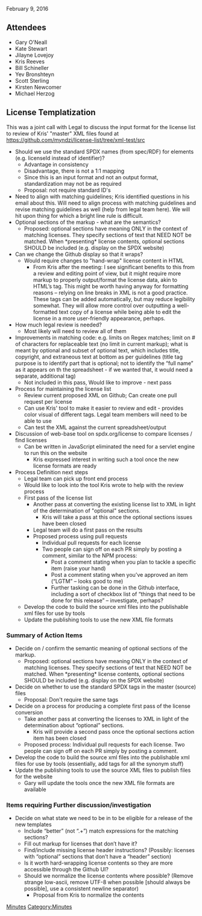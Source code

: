 February 9, 2016

## Attendees

  - Gary O'Neall
  - Kate Stewart
  - Jilayne Lovejoy
  - Kris Reeves
  - Bill Schineller
  - Yev Bronshteyn
  - Scott Sterling
  - Kirsten Newcomer
  - Michael Herzog

## License Templatization

This was a joint call with Legal to discuss the input format for the
license list to review of Kris' "master" XML files found at
<https://github.com/myndzi/license-list/tree/xml-test/src>

  - Should we use the standard SPDX names (from spec/RDF) for elements
    (e.g. licenseId instead of identifier)?
      - Advantage in consistency
      - Disadvantage, there is not a 1:1 mapping
      - Since this is an input format and not an output format,
        standardization may not be as required
      - Proposal: not require standard ID's
  - Need to align with matching guidelines; Kris identified questions in
    his email about this. Will need to align process with matching
    guidelines and revise matching guidelines as well (help from legal
    team here). We will hit upon thing for which a bright line rule is
    difficult.
  - Optional sections of the markup - what are the semantics?
      - Proposed: optional sections have meaning ONLY in the context of
        matching licenses. They specify sections of text that NEED NOT
        be matched. When \*presenting\* license contents, optional
        sections SHOULD be included (e.g. display on the SPDX website)
  - Can we change the Github display so that it wraps?
      - Would require changes to "hand-wrap" license content in HTML
          - From Kris after the meeting: I see significant benefits to
            this from a review and editing point of view, but it might
            require more markup to properly output/format the license
            data, akin to HTML’s
            tag. This might be worth having anyway for formatting
            reasons – relying on line breaks in XML is not a good
            practice. These tags can be added automatically, but may
            reduce legibility somewhat. They will allow more control
            over outputting a well-formatted text copy of a license
            while being able to edit the license in a more user-friendly
            appearance, perhaps.
  - How much legal review is needed?
      - Most likely will need to review all of them
  - Improvements in matching code: e.g. limits on Regex matches; limit
    on \# of characters for replaceable text (no limit in current
    markup); what is meant by optional and subset of optional text,
    which includes title, copyright, and extraneous text at bottom as
    per guidelines (title tag purpose is to identify part that is
    optional; not to identify the “full name” as it appears on th the
    spreadsheet - if we wanted that, it would need a separate,
    additional tag)
      - Not included in this pass, Would like to improve - next pass
  - Process for maintaining the license list
      - Review current proposed XML on Github; Can create one pull
        request per license
      - Can use Kris' tool to make it easier to review and edit -
        provides color visual of different tags. Legal team members will
        need to be able to use
      - Can test the XML against the current spreadsheet/output
  - Discussion of web-base tool on spdx.org/license to compare licenses
    / find licenses
      - Can be written in JavaScript eliminated the need for a servlet
        engine to run this on the website
          - Kris expressed interest in writing such a tool once the new
            license formats are ready
  - Process Definition next steps
      - Legal team can pick up front end process
      - Would like to look into the tool Kris wrote to help with the
        review process
      - First pass of the license list
          - Another pass at converting the existing license list to XML
            in light of the determination of "optional" sections.
              - Kris will take a pass at this once the optional sections
                issues have been closed
          - Legal team will do a first pass on the results
          - Proposed process using pull requests
              - Individual pull requests for each license
              - Two people can sign off on each PR simply by posting a
                comment, similar to the NPM process:
                  - Post a comment stating when you plan to tackle a
                    specific item (raise your hand)
                  - Post a comment stating when you’ve approved an item
                    (“LGTM” – looks good to me)
                  - Further tasking can be done in the Github interface,
                    including a sort of checkbox list of “things that
                    need to be done for this release” – investigate,
                    perhaps?
      - Develop the code to build the source xml files into the
        publishable xml files for use by tools
      - Update the publishing tools to use the new XML file formats

### Summary of Action Items

  - Decide on / confirm the semantic meaning of optional sections of the
    markup.
      - Proposed: optional sections have meaning ONLY in the context of
        matching licenses. They specify sections of text that NEED NOT
        be matched. When \*presenting\* license contents, optional
        sections SHOULD be included (e.g. display on the SPDX website)
  - Decide on whether to use the standard SPDX tags in the master
    (source) files
      - Proposal: Don't require the same tags
  - Decide on a process for producing a complete first pass of the
    license conversion
      - Take another pass at converting the licenses to XML in light of
        the determination about “optional” sections.
          - Kris will provide a second pass once the optional sections
            action item has been closed
      - Proposed process: Individual pull requests for each license. Two
        people can sign off on each PR simply by posting a comment.
  - Develop the code to build the source xml files into the publishable
    xml files for use by tools (essentially, add tags for all the
    synonym stuff)
  - Update the publishing tools to use the source XML files to publish
    files for the website
      - Gary will update the tools once the new XML file formats are
        available

### Items requiring Further discussion/investigation

  - Decide on what state we need to be in to be eligible for a release
    of the new templates
      - Include “better” (not “.+”) match expressions for the matching
        sections?
      - Fill out markup for licenses that don’t have it?
      - Find/include missing license header instructions? (Possibly:
        licenses with “optional” sections that don’t have a “header”
        section)
      - Is it worth hard-wrapping license contents so they are more
        accessible through the Github UI?
      - Should we normalize the license contents where possible? (Remove
        strange low-ascii, remove UTF-8 when possible \[should always be
        possible\], use a consistent newline separator)
          - Proposal from Kris to normalize the contents

[Minutes](Category:Technical "wikilink")
[Category:Minutes](Category:Minutes "wikilink")
